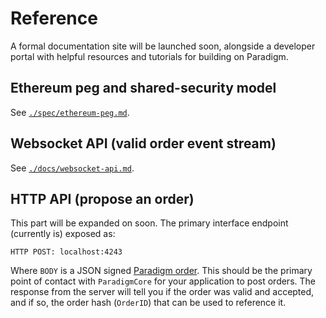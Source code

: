 # Reference
A formal documentation site will be launched soon, alongside a developer portal with helpful resources and tutorials for building on Paradigm.

## Ethereum peg and shared-security model
See [`./spec/ethereum-peg.md`](./spec/ethereum-peg.md).

## Websocket API (valid order event stream)
See [`./docs/websocket-api.md`](./docs/websocket-api.md).

## HTTP API (propose an order)
This part will be expanded on soon. The primary interface endpoint (currently is) exposed as:
```
HTTP POST: localhost:4243
```
Where `BODY` is a JSON signed [Paradigm order](https://github.com/ParadigmFoundation/ParadigmConnect). This should be the primary point of contact with `ParadigmCore` for your application to post orders. The response from the server will tell you if the order was valid and accepted, and if so, the order hash (`OrderID`) that can be used to reference it.